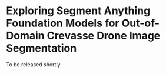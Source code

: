 # Exploring Segment Anything Foundation Models for Out-of-Domain Crevasse Drone Image Segmentation

To be released shortly
